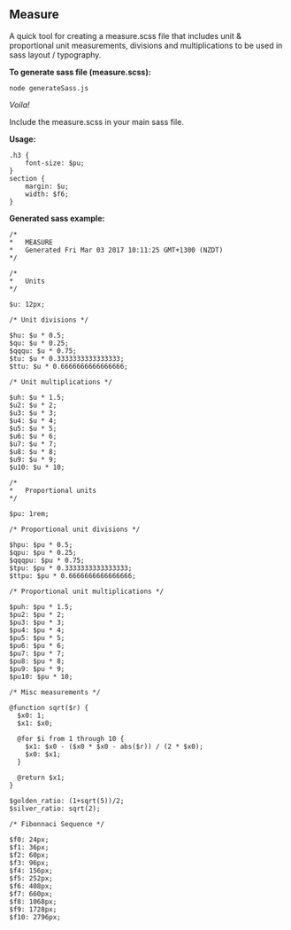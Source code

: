## Measure
A quick tool for creating a measure.scss file that includes unit & proportional unit measurements, divisions and multiplications to be used in sass layout / typography.

**To generate sass file (measure.scss):**

```
node generateSass.js
```

*Voila!*

Include the measure.scss in your main sass file.

**Usage:**

```
.h3 {
    font-size: $pu;
}
section {
    margin: $u;
    width: $f6;
}
```

**Generated sass example:**

```
/*
*   MEASURE
*   Generated Fri Mar 03 2017 10:11:25 GMT+1300 (NZDT)
*/

/*
*   Units
*/

$u: 12px;

/* Unit divisions */

$hu: $u * 0.5;
$qu: $u * 0.25;
$qqqu: $u * 0.75;
$tu: $u * 0.3333333333333333;
$ttu: $u * 0.6666666666666666;

/* Unit multiplications */

$uh: $u * 1.5;
$u2: $u * 2;
$u3: $u * 3;
$u4: $u * 4;
$u5: $u * 5;
$u6: $u * 6;
$u7: $u * 7;
$u8: $u * 8;
$u9: $u * 9;
$u10: $u * 10;

/*
*   Proportional units
*/

$pu: 1rem;

/* Proportional unit divisions */

$hpu: $pu * 0.5;
$qpu: $pu * 0.25;
$qqqpu: $pu * 0.75;
$tpu: $pu * 0.3333333333333333;
$ttpu: $pu * 0.6666666666666666;

/* Proportional unit multiplications */

$puh: $pu * 1.5;
$pu2: $pu * 2;
$pu3: $pu * 3;
$pu4: $pu * 4;
$pu5: $pu * 5;
$pu6: $pu * 6;
$pu7: $pu * 7;
$pu8: $pu * 8;
$pu9: $pu * 9;
$pu10: $pu * 10;

/* Misc measurements */

@function sqrt($r) {
  $x0: 1;
  $x1: $x0;

  @for $i from 1 through 10 {
    $x1: $x0 - ($x0 * $x0 - abs($r)) / (2 * $x0);
    $x0: $x1;
  }

  @return $x1;
}

$golden_ratio: (1+sqrt(5))/2;
$silver_ratio: sqrt(2);

/* Fibonnaci Sequence */

$f0: 24px;
$f1: 36px;
$f2: 60px;
$f3: 96px;
$f4: 156px;
$f5: 252px;
$f6: 408px;
$f7: 660px;
$f8: 1068px;
$f9: 1728px;
$f10: 2796px;


```
